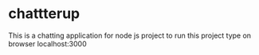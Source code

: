 # chattterup
This is a chatting application for node js project to run this project type on browser localhost:3000
